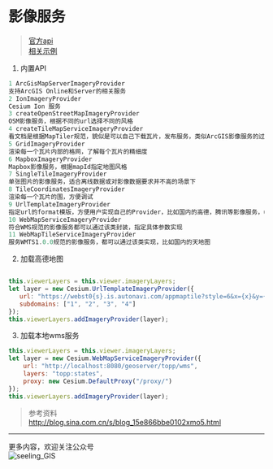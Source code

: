# 影像服务

>[官方api](https://cesiumjs.org/Cesium/Build/Documentation/ImageryProvider.html?classFilter=imageryprovide)   
[相关示例](http://cv3.zhengqj.cc/imagery)


1. 内置API
```javascript
1 ArcGisMapServerImageryProvider
支持ArcGIS Online和Server的相关服务
2 IonImageryProvider
Cesium Ion 服务
3 createOpenStreetMapImageryProvider
OSM影像服务，根据不同的url选择不同的风格
4 createTileMapServiceImageryProvider
看文档是根据MapTiler规范，貌似是可以自己下载瓦片，发布服务，类似ArcGIS影像服务的过程 
5 GridImageryProvider
渲染每一个瓦片内部的格网，了解每个瓦片的精细度
6 MapboxImageryProvider
Mapbox影像服务，根据mapId指定地图风格
7 SingleTileImageryProvider
单张图片的影像服务，适合离线数据或对影像数据要求并不高的场景下
8 TileCoordinatesImageryProvider
渲染每一个瓦片的围，方便调试
9 UrlTemplateImageryProvider
指定url的format模版，方便用户实现自己的Provider，比如国内的高德，腾讯等影像服务，url都是一个固定的规范，都可以通过该Provider轻松实现。而OSM也是通过该类实现的。
10 WebMapServiceImageryProvider
符合WMS规范的影像服务都可以通过该类封装，指定具体参数实现
11 WebMapTileServiceImageryProvider
服务WMTS1.0.0规范的影像服务，都可以通过该类实现，比如国内的天地图
```
2. 加载高德地图
```javascript

this.viewerLayers = this.viewer.imageryLayers;
let layer = new Cesium.UrlTemplateImageryProvider({
   url: "https://webst0{s}.is.autonavi.com/appmaptile?style=6&x={x}&y={y}&z={z}",
   subdomains: ["1", "2", "3", "4"]
});
this.viewerLayers.addImageryProvider(layer);
```
3. 加载本地wms服务
```javascript
this.viewerLayers = this.viewer.imageryLayers;
let layer = new Cesium.WebMapServiceImageryProvider({
    url: "http://localhost:8080/geoserver/topp/wms",
    layers: "topp:states",
    proxy: new Cesium.DefaultProxy("/proxy/")
});
this.viewerLayers.addImageryProvider(layer);
```

>参考资料   
http://blog.sina.com.cn/s/blog_15e866bbe0102xmo5.html
---
更多内容，欢迎关注公众号   
![seeling_GIS](https://upload-images.jianshu.io/upload_images/5310582-3cf76fa57d99fb99.jpg?imageMogr2/auto-orient/strip%7CimageView2/2/w/1240)